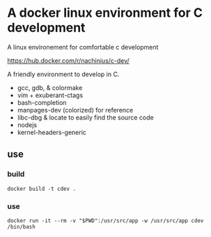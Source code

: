 # A docker linux environment for C development

A linux environement for comfortable c development

https://hub.docker.com/r/nachinius/c-dev/

A friendly environment to develop in C.

- gcc, gdb, & colormake
- vim + exuberant-ctags
- bash-completion
- manpages-dev (colorized) for reference
- libc-dbg & locate to easily find the source code
- nodejs
- kernel-headers-generic

## use
### build
    docker build -t cdev .

### use
    docker run -it --rm -v "$PWD":/usr/src/app -w /usr/src/app cdev /bin/bash


